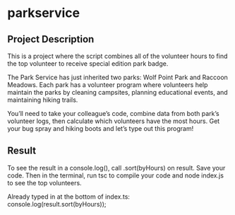 # parkservice

## Project Description 

This is a project where the script combines all of the volunteer hours to find the top volunteer to receive special edition park badge. 

The Park Service has just inherited two parks: Wolf Point Park and Raccoon Meadows. Each park has a volunteer program where volunteers help maintain the parks by cleaning campsites, planning educational events, and maintaining hiking trails.

You’ll need to take your colleague’s code, combine data from both park’s volunteer logs, then calculate which volunteers have the most hours. Get your bug spray and hiking boots and let’s type out this program!

## Result 

To see the result in a console.log(), call .sort(byHours) on result.
Save your code. Then in the terminal, run tsc to compile your code and node index.js to see the top volunteers.

Already typed in at the bottom of index.ts: console.log(result.sort(byHours)); 
